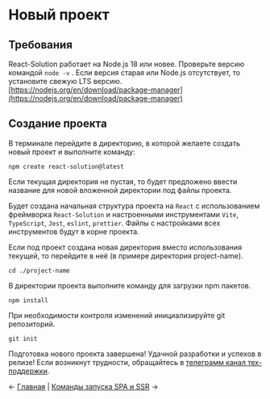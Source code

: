 # Новый проект

## Требования

React-Solution работает на Node.js 18 или новее. Проверьте версию командой `node -v` . Если версия старая или Node.js отсутствует, то установите свежую LTS версию. [https://nodejs.org/en/download/package-manager](https://nodejs.org/en/download/package-manager)

## Создание проекта

В терминале перейдите в директорию, в которой желаете создать новый проект и выполните команду:

```
npm create react-solution@latest
```

Если текущая директория не пустая, то будет предложено ввести название для новой вложенной директории под файлы проекта. 

Будет создана начальная структура проекта на `React` с использованием фреймворка `React-Solution` и настроенными инструментами `Vite`, `TypeScript`, `Jest`, `eslint`, `prettier`. Файлы с настройками всех инструментов будут в корне проекта.

Если под проект создана новая директория вместо использования текущей, то перейдите в неё (в примере директория project-name).

```
cd ./project-name
```

В директории проекта выполните команду для загрузки npm пакетов.

```
npm install
```

При необходимости контроля изменений инициализируйте git репозиторий. 

```
git init
```

Подготовка нового проекта завершена! Удачной разработки и успехов в релизе! Если возникнут трудности, обращайтесь в [телеграмм канал тех-поддержки](https://t.me/react_solution_chat). 

← [Главная](main.md) | [Команды запуска SPA и SSR](manuals/start/npm_commands_for_start_spa_ssr.md) →








